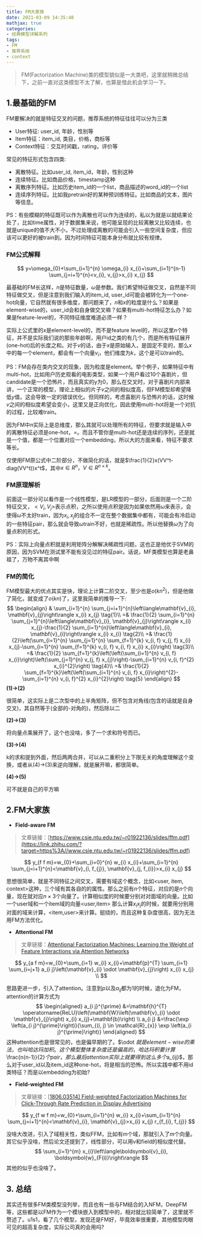 ```yaml
---
title: FM大家族
date: 2021-03-09 14:35:48
mathjax: true
categories:
- 经典模型详解系列
tags:
- FM
- 推荐系统
- context
---
```


> FM(Factorization Machine)类的模型貌似是一大类吧，这里就稍微总结下，之前一直对这类模型不太了解，也算是借此机会学习一下。

## 1.最基础的FM

FM要解决的就是特征交叉的问题，推荐系统的特征往往可以分为三类

- User特征: user_id, 年龄，性别等
- Item特征：item_id, 类目，价格，商标等
- Context特征：交互时间戳，rating，评价等

常见的特征形式包含四类:

- 离散特征。比如user_id, item_id，年龄，性别这种
- 连续特征。比如商品价格，timestamp这种
- 离散序列特征。比如历史item_id的一个list，商品描述的word_id的一个list
- 连续序列特征。比如我pretrain好的某种预训练特征。比如商品的文本，图片等信息。

PS：有些模糊的特征既可以作为离散也可以作为连续的，私以为就是以就结果论处了，比如time属性，对于数据集来说，他可能呈现的比较离散又比较连续，也就是unique的值不大不小，不过处理成离散的可能会引入一些空间复杂度，但应该可以更好的被train到。因为时间特征可能本身分布就比较有规律。

### FM公式解释

$$
y=\omega_{0}+\sum_{i=1}^{n} \omega_{i} x_{i}+\sum_{i=1}^{n-1} \sum_{j=i+1}^{n}<v_{i}, v_{j}>x_{i} x_{j}
$$

最基础的FM长这样，$n$是特征数量，$\omega$是参数。我们希望特征做交叉，自然是不同特征做交叉，但是注意到我们输入的item_id, user_id可能会被转化为一个one-hot向量，它自然就有很多维度，那问题来了，$n$和$x$的粒度是什么？如果是element-wise的，user_id会和自身做交叉嘛？如果有multi-hot特征怎么办？如果是feature-level的，不同特征维度难道必须一样？

实际上公式里的$x$是element-level的，而不是feature level的，所以这里$n$个特征，并不是实际我们说的那些年龄啊，用户id之类的有几个，而是所有特征展开(one-hot)后的长度之和。对于$v$的话，由于$x$是原始输入，是固定不变的，那么$x$中的每一个element，都会有一个向量$v_i$，他们维度为$k$，这个是可以train的。

PS：FM会存在类内交叉的现象，因为粒度是element。举个例子，如果特征中有multi-hot，比如用户历史观看的电影类型，如果一个用户看过10个喜剧片，但candidate是一个恐怖片，而且真实的y为0，那么在交叉时，对于喜剧片内部来讲，一个正常的模型，理论上相似的片子$v$之间的相似度高，但FM模型却希望降低$y$值，这会导致一定的错误优化。但同样的，考虑喜剧片与恐怖片的话，这时候$v$之间的相似度希望会变小，这里又是正向优化，因此使用multi-hot将是一个对抗的过程，比较难train。

因为FM中$n$实际上是总维度，那么其就可以处理所有的特征，但要求就是输入中的离散特征必须是one-hot，=。而且不管你是multi-hot还是连续的序列，还是就是一个值，都是一个位置对应一个embedding，所以大的方面来看，特征不要求等长。

仅使用FM原公式中二阶部分，不做简化的话，就是$\frac{1}{2}x(VV^t-diag(VV^t))x^t$，其中$x\in R^n，V\in R^{n \times k}$。

### FM原理解析

前面这一部分可以看作是一个线性模型，是LR模型的一部分，后面则是一个二阶特征交叉，$<V_i,V_j>$表示点积，之所以使用点积是因为如果依然用$\omega$来表示，会使得$\omega$不太好train，因为$x_i, x_j$的组合不一定在整个数据集中都有，可能会有冷启动的一些特征pair，那么就会导致$\omega$train不好，也就是稀疏性。所以他替换$\omega$为了向量点积的形式。

PS：实际上向量点积就是利用矩阵分解解决稀疏性问题，这也正是他优于SVM的原因，因为SVM在测试里不能有没见过的特征pair。话说，MF类模型也算是老鼻祖了，万物不离其中啊

### FM的简化

FM模型最大的优点其实是快，理论上计算二阶交叉，至少也是$o(kn^2)$，但是他做了简化，就变成了$o(kn)$了，这里我简单的推导一下:
$$
\begin{align}
& \sum_{i=1}^{n} \sum_{j=i+1}^{n}\left\langle\mathbf{v}_{i}, \mathbf{v}_{j}\right\rangle x_{i} x_{j}  \tag{1}\\
=& \frac{1}{2} \sum_{i=1}^{n} \sum_{j=1}^{n}\left\langle\mathbf{v}_{i}, \mathbf{v}_{j}\right\rangle x_{i} x_{j}-\frac{1}{2} \sum_{i=1}^{n}\left\langle\mathbf{v}_{i}, \mathbf{v}_{i}\right\rangle x_{i} x_{i} \tag{2}\\
=& \frac{1}{2}\left(\sum_{i=1}^{n} \sum_{j=1}^{n} \sum_{f=1}^{k} v_{i, f} v_{j, f} x_{i} x_{j}-\sum_{i=1}^{n} \sum_{f=1}^{k} v_{i, f} v_{i, f} x_{i} x_{i}\right)  \tag{3}\\
=& \frac{1}{2} \sum_{f=1}^{k}\left(\left(\sum_{i=1}^{n} v_{i, f} x_{i}\right)\left(\sum_{j=1}^{n} v_{j, f} x_{j}\right)-\sum_{i=1}^{n} v_{i, f}^{2} x_{i}^{2}\right)  \tag{4}\\
=& \frac{1}{2} \sum_{f=1}^{k}\left(\left(\sum_{i=1}^{n} v_{i, f} x_{i}\right)^{2}-\sum_{i=1}^{n} v_{i, f}^{2} x_{i}^{2}\right) \tag{5}
\end{align}
$$
**(1)->(2)**

很简单，这实际上是二次型中的上半角矩阵，但不包含对角线(包含的话就是自身交叉)，其自然等于(全部的-对角的)，然后除以二

**(2)->(3)**

将向量点乘展开了，这个也没啥，多了一个求和符号而已。

**(3)->(4)**

k的求和提到外面，然后两两合并，可以从二重积分上下限无关的角度理解这个变换，或者从(4)->(3)来逆向理解，就是展开嘛，都很简单。

**(4)->(5)**

可不就是自己的平方嘛

## 2.FM大家族

- **Field-aware FM**

> 文章链接：[https://www.csie.ntu.edu.tw/~r01922136/slides/ffm.pdf](https://link.zhihu.com/?target=https%3A//www.csie.ntu.edu.tw/~r01922136/slides/ffm.pdf)

$$
y_{f f m}=w_{0}+\sum_{i=0}^{n} w_{i} x_{i}+\sum_{i=1}^{n} \sum_{j=i+1}^{n}<\mathbf{v}_{i, f_{j}}, \mathbf{v}_{j, f_{i}}>x_{i} x_{j}
$$

思想很简单，就是不同特征之间交叉，需要有域这个概念，比如<user, item, context>这种，三个域有其各自的的属性。那么之前有$n$个特征，对应的是$n$个向量，现在就对应$n\times3$个向量了。计算相似度的时候要分别对对面域的向量。比如一个user域和一个item域的向量<user,item> 那么计算$x_ix_j$的时候，就要用分别用对面的域来计算，<item,user>来计算。挺绕的，而且这种复杂度很高，因为无法用FM方法优化。

- **Attentional FM**

> 文章链接：[Attentional Factorization Machines: Learning the Weight of Feature Interactions via Attention Networks](https://link.zhihu.com/?target=https%3A//arxiv.org/abs/1708.04617v1)

$$
y_{a f m}=w_{0}+\sum_{i=1} w_{i} x_{i}+\mathbf{p}^{T} \sum_{i=1} \sum_{i=j+1} a_{i j}\left(\mathbf{v}_{i} \odot \mathbf{v}_{j}\right) x_{i} x_{j} \\
$$

思路更进一步，引入了attention。注意到$p$以及$a_{ij}$都为$1$的时候，退化为FM，attention的计算方式为
$$
\begin{aligned}
a_{i j}^{\prime} &=\mathbf{h}^{T} \operatorname{ReLU}\left(\mathbf{W}\left(\mathbf{v}_{i} \odot \mathbf{v}_{j}\right) x_{i} x_{j}+\mathbf{b}\right) \\
a_{i j} &=\frac{\exp \left(a_{i j}^{\prime}\right)}{\sum_{(i, j) \in \mathcal{R}_{x}} \exp \left(a_{i j}^{\prime}\right)}
\end{aligned}
$$
这种attention也是很常见的，也是偏早期的了。$\odot $就是element-wise的乘法，也叫哈达玛加积。这个模型整体复杂度还是偏高的，哈达玛积要计算$\frac{n(n-1)}{2}$个pair，那么最后attention实际上就要得到这么多个$a_{ij}$，那么对于user_id以及item_id这种one-hot，将是相当的恐怖。所以实践中都不用id类特征？而是以embedding为初始?

- **Field-weighted FM**

> 文章链接：[[1806.03514\] Field-weighted Factorization Machines for Click-Through Rate Prediction in Display Advertising](https://link.zhihu.com/?target=https%3A//arxiv.org/abs/1806.03514)

$$
y_{f w f m}=w_{0}+\sum_{i=1}^{n} w_{i} x_{i}+\sum_{i=1}^{n} \sum_{j=i+1}^{n}<\mathbf{v}_{i}, \mathbf{v}_{j}>x_{i} x_{j} r_{f_{i}, f_{j}}
$$

没啥大改进，引入了域相关性，类似FFM，比如有$m$个域，那就引入了$m$个向量。其它似乎没啥，然后论文还提到了，线性部分，可以用$v$和field的相似度代替。
$$
\sum_{i=1}^{m} x_{i}\left\langle\boldsymbol{v}_{i}, \boldsymbol{w}_{F(i)}\right\rangle
$$
其他的似乎也没啥了。

## 3. 总结

其实还有很多FM类模型没列举，而且也有一些与FM结合的入NFM，DeepFM等，这些都是以FM作为一个模块嵌入到模型中的，相对就比较简单了，这里就不赘述了。u1s1，看了几个模型，发现还是FM好，毕竟效率很重要，其他模型肉眼可见的超高复杂度，实际公司真的会用吗?